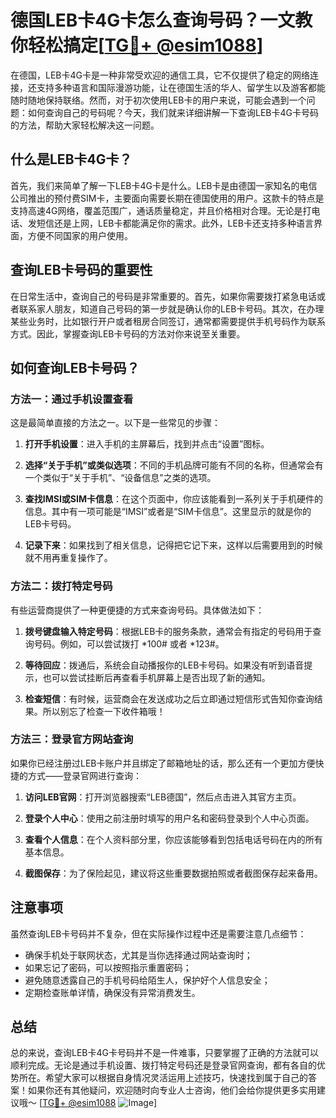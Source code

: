 # 德国LEB卡4G卡怎么查询号码？一文教你轻松搞定[[TG💪+ @esim1088](https://t.me/s/esim1088)]

在德国，LEB卡4G卡是一种非常受欢迎的通信工具，它不仅提供了稳定的网络连接，还支持多种语言和国际漫游功能，让在德国生活的华人、留学生以及游客都能随时随地保持联络。然而，对于初次使用LEB卡的用户来说，可能会遇到一个问题：如何查询自己的号码呢？今天，我们就来详细讲解一下查询LEB卡4G卡号码的方法，帮助大家轻松解决这一问题。

## 什么是LEB卡4G卡？

首先，我们来简单了解一下LEB卡4G卡是什么。LEB卡是由德国一家知名的电信公司推出的预付费SIM卡，主要面向需要长期在德国使用的用户。这款卡的特点是支持高速4G网络，覆盖范围广，通话质量稳定，并且价格相对合理。无论是打电话、发短信还是上网，LEB卡都能满足你的需求。此外，LEB卡还支持多种语言界面，方便不同国家的用户使用。

## 查询LEB卡号码的重要性

在日常生活中，查询自己的号码是非常重要的。首先，如果你需要拨打紧急电话或者联系家人朋友，知道自己号码的第一步就是确认你的LEB卡号码。其次，在办理某些业务时，比如银行开户或者租房合同签订，通常都需要提供手机号码作为联系方式。因此，掌握查询LEB卡号码的方法对你来说至关重要。

## 如何查询LEB卡号码？

### 方法一：通过手机设置查看

这是最简单直接的方法之一。以下是一些常见的步骤：

1. **打开手机设置**：进入手机的主屏幕后，找到并点击“设置”图标。
   
2. **选择“关于手机”或类似选项**：不同的手机品牌可能有不同的名称，但通常会有一个类似于“关于手机”、“设备信息”之类的选项。

3. **查找IMSI或SIM卡信息**：在这个页面中，你应该能看到一系列关于手机硬件的信息。其中有一项可能是“IMSI”或者是“SIM卡信息”。这里显示的就是你的LEB卡号码。

4. **记录下来**：如果找到了相关信息，记得把它记下来，这样以后需要用到的时候就不用再重复操作了。

### 方法二：拨打特定号码

有些运营商提供了一种更便捷的方式来查询号码。具体做法如下：

1. **拨号键盘输入特定号码**：根据LEB卡的服务条款，通常会有指定的号码用于查询号码。例如，可以尝试拨打 *100# 或者 *123#。

2. **等待回应**：拨通后，系统会自动播报你的LEB卡号码。如果没有听到语音提示，也可以尝试挂断后再查看手机屏幕上是否出现了新的通知。

3. **检查短信**：有时候，运营商会在发送成功之后立即通过短信形式告知你查询结果。所以别忘了检查一下收件箱哦！

### 方法三：登录官方网站查询

如果你已经注册过LEB卡账户并且绑定了邮箱地址的话，那么还有一个更加方便快捷的方式——登录官网进行查询：

1. **访问LEB官网**：打开浏览器搜索“LEB德国”，然后点击进入其官方主页。

2. **登录个人中心**：使用之前注册时填写的用户名和密码登录到个人中心页面。

3. **查看个人信息**：在个人资料部分里，你应该能够看到包括电话号码在内的所有基本信息。

4. **截图保存**：为了保险起见，建议将这些重要数据拍照或者截图保存起来备用。

## 注意事项

虽然查询LEB卡号码并不复杂，但在实际操作过程中还是需要注意几点细节：

- 确保手机处于联网状态，尤其是当你选择通过网站查询时；
- 如果忘记了密码，可以按照指示重置密码；
- 避免随意透露自己的手机号码给陌生人，保护好个人信息安全；
- 定期检查账单详情，确保没有异常消费发生。

## 总结

总的来说，查询LEB卡4G卡号码并不是一件难事，只要掌握了正确的方法就可以顺利完成。无论是通过手机设置、拨打特定号码还是登录官网查询，都有各自的优势所在。希望大家可以根据自身情况灵活运用上述技巧，快速找到属于自己的答案！如果你还有其他疑问，欢迎随时向专业人士咨询，他们会给你提供更多实用建议哦～ [[TG💪+ @esim1088](https://t.me/s/esim1088) ![Image](https://i.postimg.cc/4NQfJmqS/Snipaste-2025-05-13-00-14-12.png)]